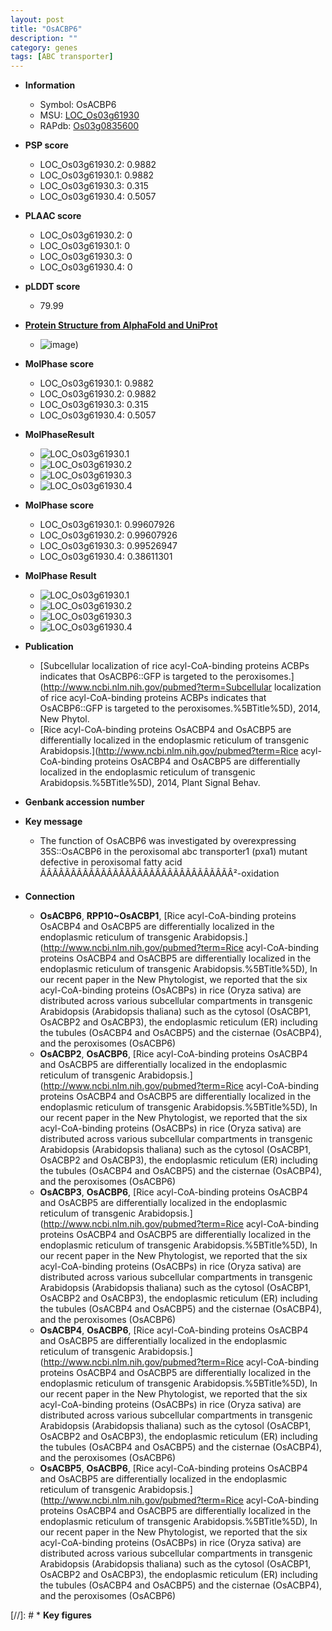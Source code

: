 ```yaml
---
layout: post
title: "OsACBP6"
description: ""
category: genes
tags: [ABC transporter]
---
```


* **Information**  
    + Symbol: OsACBP6  
    + MSU: [LOC_Os03g61930](http://rice.plantbiology.msu.edu/cgi-bin/ORF_infopage.cgi?orf=LOC_Os03g61930)  
    + RAPdb: [Os03g0835600](http://rapdb.dna.affrc.go.jp/viewer/gbrowse_details/irgsp1?name=Os03g0835600)  

* **PSP score**  
    + LOC_Os03g61930.2: 0.9882 
    + LOC_Os03g61930.1: 0.9882 
    + LOC_Os03g61930.3: 0.315 
    + LOC_Os03g61930.4: 0.5057 

* **PLAAC score**  
    + LOC_Os03g61930.2: 0 
    + LOC_Os03g61930.1: 0 
    + LOC_Os03g61930.3: 0 
    + LOC_Os03g61930.4: 0 

* **pLDDT score**
    + 79.99

* **[Protein Structure from AlphaFold and UniProt](https://www.uniprot.org/uniprotkb/Q75LJ4/entry#structure)**
    + ![image](https://ricepsp.github.io/images/Q7/AF-Q75LJ4-F1.png))

* **MolPhase score**
    + LOC_Os03g61930.1: 0.9882
    + LOC_Os03g61930.2: 0.9882
    + LOC_Os03g61930.3: 0.315
    + LOC_Os03g61930.4: 0.5057

* **MolPhaseResult**
    + ![LOC_Os03g61930.1](https://ricepsp.github.io/pictures/LOC_Os03g/LOC_Os03g61930.1.png)
    + ![LOC_Os03g61930.2](https://ricepsp.github.io/pictures/LOC_Os03g/LOC_Os03g61930.2.png)
    + ![LOC_Os03g61930.3](https://ricepsp.github.io/pictures/LOC_Os03g/LOC_Os03g61930.3.png)
    + ![LOC_Os03g61930.4](https://ricepsp.github.io/pictures/LOC_Os03g/LOC_Os03g61930.4.png)

* **MolPhase score**
    + LOC_Os03g61930.1: 0.99607926
    + LOC_Os03g61930.2: 0.99607926
    + LOC_Os03g61930.3: 0.99526947
    + LOC_Os03g61930.4: 0.38611301

* **MolPhase Result**
    + ![LOC_Os03g61930.1](https://304243504.github.io/Pictures/LOC_Os03g/LOC_Os03g61930.1.png)
    + ![LOC_Os03g61930.2](https://304243504.github.io/Pictures/LOC_Os03g/LOC_Os03g61930.2.png)
    + ![LOC_Os03g61930.3](https://304243504.github.io/Pictures/LOC_Os03g/LOC_Os03g61930.3.png)
    + ![LOC_Os03g61930.4](https://304243504.github.io/Pictures/LOC_Os03g/LOC_Os03g61930.4.png)

* **Publication**  
    + [Subcellular localization of rice acyl-CoA-binding proteins ACBPs indicates that OsACBP6::GFP is targeted to the peroxisomes.](http://www.ncbi.nlm.nih.gov/pubmed?term=Subcellular localization of rice acyl-CoA-binding proteins ACBPs indicates that OsACBP6::GFP is targeted to the peroxisomes.%5BTitle%5D), 2014, New Phytol.
    + [Rice acyl-CoA-binding proteins OsACBP4 and OsACBP5 are differentially localized in the endoplasmic reticulum of transgenic Arabidopsis.](http://www.ncbi.nlm.nih.gov/pubmed?term=Rice acyl-CoA-binding proteins OsACBP4 and OsACBP5 are differentially localized in the endoplasmic reticulum of transgenic Arabidopsis.%5BTitle%5D), 2014, Plant Signal Behav.

* **Genbank accession number**  

* **Key message**  
    + The function of OsACBP6 was investigated by overexpressing 35S::OsACBP6 in the peroxisomal abc transporter1 (pxa1) mutant defective in peroxisomal fatty acid ÃÂÃÂÃÂÃÂÃÂÃÂÃÂÃÂÃÂÃÂÃÂÃÂÃÂÃÂÃÂÃÂ²-oxidation

* **Connection**  
    + __OsACBP6__, __RPP10~OsACBP1__, [Rice acyl-CoA-binding proteins OsACBP4 and OsACBP5 are differentially localized in the endoplasmic reticulum of transgenic Arabidopsis.](http://www.ncbi.nlm.nih.gov/pubmed?term=Rice acyl-CoA-binding proteins OsACBP4 and OsACBP5 are differentially localized in the endoplasmic reticulum of transgenic Arabidopsis.%5BTitle%5D), In our recent paper in the New Phytologist, we reported that the six acyl-CoA-binding proteins (OsACBPs) in rice (Oryza sativa) are distributed across various subcellular compartments in transgenic Arabidopsis (Arabidopsis thaliana) such as the cytosol (OsACBP1, OsACBP2 and OsACBP3), the endoplasmic reticulum (ER) including the tubules (OsACBP4 and OsACBP5) and the cisternae (OsACBP4), and the peroxisomes (OsACBP6)
    + __OsACBP2__, __OsACBP6__, [Rice acyl-CoA-binding proteins OsACBP4 and OsACBP5 are differentially localized in the endoplasmic reticulum of transgenic Arabidopsis.](http://www.ncbi.nlm.nih.gov/pubmed?term=Rice acyl-CoA-binding proteins OsACBP4 and OsACBP5 are differentially localized in the endoplasmic reticulum of transgenic Arabidopsis.%5BTitle%5D), In our recent paper in the New Phytologist, we reported that the six acyl-CoA-binding proteins (OsACBPs) in rice (Oryza sativa) are distributed across various subcellular compartments in transgenic Arabidopsis (Arabidopsis thaliana) such as the cytosol (OsACBP1, OsACBP2 and OsACBP3), the endoplasmic reticulum (ER) including the tubules (OsACBP4 and OsACBP5) and the cisternae (OsACBP4), and the peroxisomes (OsACBP6)
    + __OsACBP3__, __OsACBP6__, [Rice acyl-CoA-binding proteins OsACBP4 and OsACBP5 are differentially localized in the endoplasmic reticulum of transgenic Arabidopsis.](http://www.ncbi.nlm.nih.gov/pubmed?term=Rice acyl-CoA-binding proteins OsACBP4 and OsACBP5 are differentially localized in the endoplasmic reticulum of transgenic Arabidopsis.%5BTitle%5D), In our recent paper in the New Phytologist, we reported that the six acyl-CoA-binding proteins (OsACBPs) in rice (Oryza sativa) are distributed across various subcellular compartments in transgenic Arabidopsis (Arabidopsis thaliana) such as the cytosol (OsACBP1, OsACBP2 and OsACBP3), the endoplasmic reticulum (ER) including the tubules (OsACBP4 and OsACBP5) and the cisternae (OsACBP4), and the peroxisomes (OsACBP6)
    + __OsACBP4__, __OsACBP6__, [Rice acyl-CoA-binding proteins OsACBP4 and OsACBP5 are differentially localized in the endoplasmic reticulum of transgenic Arabidopsis.](http://www.ncbi.nlm.nih.gov/pubmed?term=Rice acyl-CoA-binding proteins OsACBP4 and OsACBP5 are differentially localized in the endoplasmic reticulum of transgenic Arabidopsis.%5BTitle%5D), In our recent paper in the New Phytologist, we reported that the six acyl-CoA-binding proteins (OsACBPs) in rice (Oryza sativa) are distributed across various subcellular compartments in transgenic Arabidopsis (Arabidopsis thaliana) such as the cytosol (OsACBP1, OsACBP2 and OsACBP3), the endoplasmic reticulum (ER) including the tubules (OsACBP4 and OsACBP5) and the cisternae (OsACBP4), and the peroxisomes (OsACBP6)
    + __OsACBP5__, __OsACBP6__, [Rice acyl-CoA-binding proteins OsACBP4 and OsACBP5 are differentially localized in the endoplasmic reticulum of transgenic Arabidopsis.](http://www.ncbi.nlm.nih.gov/pubmed?term=Rice acyl-CoA-binding proteins OsACBP4 and OsACBP5 are differentially localized in the endoplasmic reticulum of transgenic Arabidopsis.%5BTitle%5D), In our recent paper in the New Phytologist, we reported that the six acyl-CoA-binding proteins (OsACBPs) in rice (Oryza sativa) are distributed across various subcellular compartments in transgenic Arabidopsis (Arabidopsis thaliana) such as the cytosol (OsACBP1, OsACBP2 and OsACBP3), the endoplasmic reticulum (ER) including the tubules (OsACBP4 and OsACBP5) and the cisternae (OsACBP4), and the peroxisomes (OsACBP6)

[//]: # * **Key figures**  


